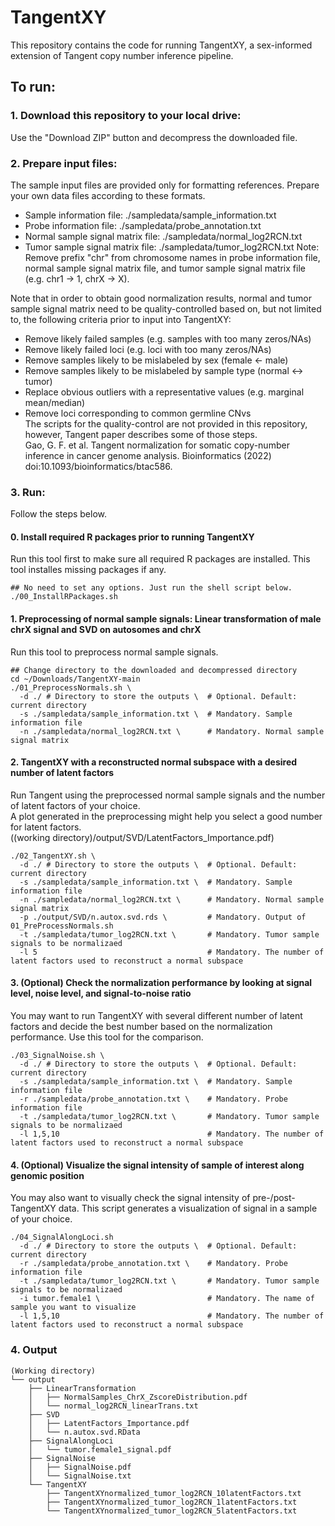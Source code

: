 # TangentXY

This repository contains the code for running TangentXY, a sex-informed extension of Tangent copy number inference pipeline.

## To run:
### 1. Download this repository to your local drive:
Use the "Download ZIP" button and decompress the downloaded file.

### 2. Prepare input files:
The sample input files are provided only for formatting references.
Prepare your own data files according to these formats.  
- Sample information file: ./sampledata/sample_information.txt
- Probe information file: ./sampledata/probe_annotation.txt
- Normal sample signal matrix file: ./sampledata/normal_log2RCN.txt
- Tumor sample signal matrix file: ./sampledata/tumor_log2RCN.txt
Note: Remove prefix "chr" from chromosome names in probe information file, normal sample signal matrix file, and tumor sample signal matrix file (e.g. chr1 -> 1, chrX -> X).

Note that in order to obtain good normalization results, normal and tumor sample signal matrix need to be quality-controlled based on, but not limited to, the following criteria prior to input into TangentXY:
- Remove likely failed samples (e.g. samples with too many zeros/NAs)
- Remove likely failed loci (e.g. loci with too many zeros/NAs)
- Remove samples likely to be mislabeled by sex (female <- male)
- Remove samples likely to be mislabeled by sample type (normal <-> tumor)
- Replace obvious outliers with a representative values (e.g. marginal mean/median)
- Remove loci corresponding to common germline CNvs  
The scripts for the quality-control are not provided in this repository, however, Tangent paper describes some of those steps.  
Gao, G. F. et al. Tangent normalization for somatic copy-number inference in cancer genome analysis. Bioinformatics (2022) doi:10.1093/bioinformatics/btac586.


### 3. Run:
Follow the steps below.
#### 0. Install required R packages prior to running TangentXY
Run this tool first to make sure all required R packages are installed. This tool installes missing packages if any.
```
## No need to set any options. Just run the shell script below.
./00_InstallRPackages.sh
```

#### 1. Preprocessing of normal sample signals: Linear transformation of male chrX signal and SVD on autosomes and chrX
Run this tool to preprocess normal sample signals.
```
## Change directory to the downloaded and decompressed directory
cd ~/Downloads/TangentXY-main
./01_PreprocessNormals.sh \
  -d ./ # Directory to store the outputs \  # Optional. Default: current directory
  -s ./sampledata/sample_information.txt \  # Mandatory. Sample information file
  -n ./sampledata/normal_log2RCN.txt \      # Mandatory. Normal sample signal matrix
```

#### 2. TangentXY with a reconstructed normal subspace with a desired number of latent factors
Run Tangent using the preprocessed normal sample signals and the number of latent factors of your choice.  
A plot generated in the preprocessing might help you select a good number for latent factors.  
((working directory)/output/SVD/LatentFactors_Importance.pdf)
```
./02_TangentXY.sh \
  -d ./ # Directory to store the outputs \  # Optional. Default: current directory
  -s ./sampledata/sample_information.txt \  # Mandatory. Sample information file
  -n ./sampledata/normal_log2RCN.txt \      # Mandatory. Normal sample signal matrix
  -p ./output/SVD/n.autox.svd.rds \         # Mandatory. Output of 01_PreProcessNormals.sh
  -t ./sampledata/tumor_log2RCN.txt \       # Mandatory. Tumor sample signals to be normalizaed
  -l 5                                      # Mandatory. The number of latent factors used to reconstruct a normal subspace
```

#### 3. (Optional) Check the normalization performance by looking at signal level, noise level, and signal-to-noise ratio
You may want to run TangentXY with several different number of latent factors and decide the best number based on the normalization performance. Use this tool for the comparison.
```
./03_SignalNoise.sh \
  -d ./ # Directory to store the outputs \  # Optional. Default: current directory
  -s ./sampledata/sample_information.txt \  # Mandatory. Sample information file
  -r ./sampledata/probe_annotation.txt \    # Mandatory. Probe information file
  -t ./sampledata/tumor_log2RCN.txt \       # Mandatory. Tumor sample signals to be normalizaed
  -l 1,5,10                                 # Mandatory. The number of latent factors used to reconstruct a normal subspace
```

#### 4. (Optional) Visualize the signal intensity of sample of interest along genomic position
You may also want to visually check the signal intensity of pre-/post-TangentXY data. This script generates a visualization of signal in a sample of your choice.
```
./04_SignalAlongLoci.sh
  -d ./ # Directory to store the outputs \  # Optional. Default: current directory
  -r ./sampledata/probe_annotation.txt \    # Mandatory. Probe information file
  -t ./sampledata/tumor_log2RCN.txt \       # Mandatory. Tumor sample signals to be normalizaed
  -i tumor.female1 \                        # Mandatory. The name of sample you want to visualize
  -l 1,5,10                                 # Mandatory. The number of latent factors used to reconstruct a normal subspace
```

### 4. Output
```
(Working directory)
└── output
    ├── LinearTransformation
    │   ├── NormalSamples_ChrX_ZscoreDistribution.pdf
    │   └── normal_log2RCN_linearTrans.txt
    ├── SVD
    │   ├── LatentFactors_Importance.pdf
    │   └── n.autox.svd.RData
    ├── SignalAlongLoci
    │   └── tumor.female1_signal.pdf
    ├── SignalNoise
    │   ├── SignalNoise.pdf
    │   └── SignalNoise.txt
    └── TangentXY
        ├── TangentXYnormalized_tumor_log2RCN_10latentFactors.txt
        ├── TangentXYnormalized_tumor_log2RCN_1latentFactors.txt
        └── TangentXYnormalized_tumor_log2RCN_5latentFactors.txt
```
